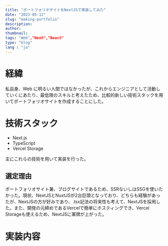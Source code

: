 ```yaml
---
title: "ポートフォリオサイトをNextJSで実装してみた"
date: "2023-05-12"
slug: "making-portfolio"
description:
author:
thumbnail:
tags: "Web","Next","React"
type: "blog"
lang : "ja"
---
```


# 経緯

私自身、Web に明るい人間ではなかったが、これからエンジニアとして活動していくにあたり、最低限のスキルと考えたため、比較的新しい技術スタックを用いてポートフォリオサイトを作成することにした。

# 技術スタック
- Next.js
- TypeScript
- Vercel Storage

主にこれらの技術を用いて実装を行った。

## 選定理由
ポートフォリオサイト兼、ブログサイトであるため、SSRないしはSSGを使いたかった。現状、NextJSとNuxtJSが2台巨頭となっており、どちらも経験があったが、NextJSの方が好みであり、.tsx記法の将来性も考えて、NextJSを採用した。また、開発の元締めであるVercelで簡単にホスティングでき、Vercel Storageも使えるため、NextJSに軍牌が上がった。



# 実装内容

